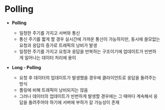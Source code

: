 # Polling

- **Polling**
	- 일정한 주기를 가지고 서버와 통신
	- 통신 주기를 짧게 할 경우 실시간에 가까운 통신이 가능하지만, 동시에 쓸모없는 요청과 응답의 증가로 트래픽의 낭비가 발생
	- 일정한 주기를 가지고 요청과 응답을 반복하는 구조이기에 업데이트가 빈번하게 일어나는 데이터 처리에 용이

- **Long - Polling**
	- 요청 후 데이터의 업데이트가 발생했을 경우에 클라이언트로 응답을 돌려주는 방식
	- 폴링에 비해 트래픽이 낭비되지는 않음
	- 그러나 데이터의 업데이트가 빈번하게 발생할 경우에는 그 때마다 계속해서 응답을 돌려주어야 하기에 서버에 부하가 갈 가능성이 존재 
